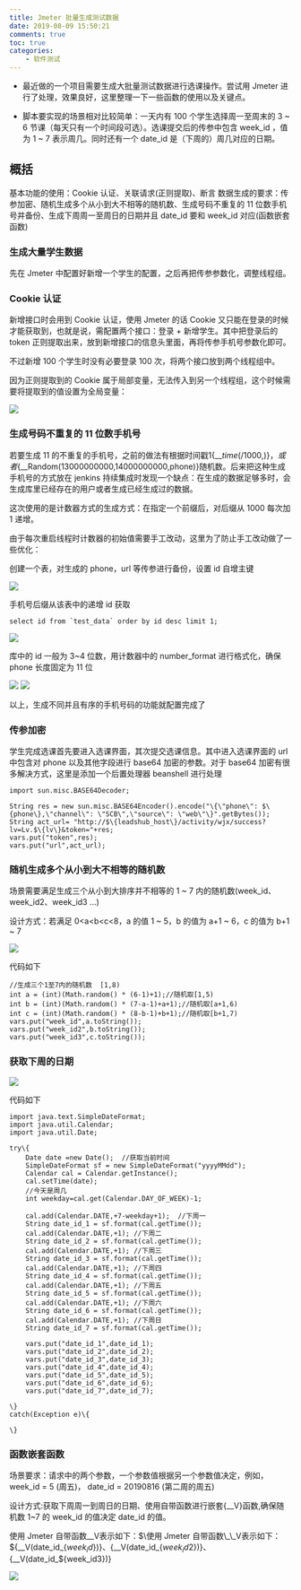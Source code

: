 ```yaml
---
title: Jmeter 批量生成测试数据
date: 2019-08-09 15:50:21
comments: true
toc: true
categories:
    - 软件测试
---
```


* 最近做的一个项目需要生成大批量测试数据进行选课操作。尝试用 Jmeter 进行了处理，效果良好，这里整理一下一些函数的使用以及关键点。

   <!--more-->

* 脚本要实现的场景相对比较简单：一天内有 100 个学生选择周一至周末的 3 ~ 6 节课（每天只有一个时间段可选）。选课提交后的传参中包含 week_id ，值为 1 ~ 7 表示周几。同时还有一个 date_id 是（下周的）周几对应的日期。


## 概括

基本功能的使用：Cookie 认证、关联请求(正则提取)、断言
数据生成的要求：传参加密、随机生成多个从小到大不相等的随机数、生成号码不重复的 11 位数手机号并备份、生成下周周一至周日的日期并且 date_id 要和 week_id 对应(函数嵌套函数)

### 生成大量学生数据

先在 Jmeter 中配置好新增一个学生的配置，之后再把传参参数化，调整线程组。
   
### Cookie 认证

新增接口时会用到 Cookie 认证，使用 Jmeter 的话 Cookie 又只能在登录的时候才能获取到，也就是说，需配置两个接口：登录 + 新增学生。其中把登录后的 token 正则提取出来，放到新增接口的信息头里面，再将传参手机号参数化即可。

不过新增 100 个学生时没有必要登录 100 次，将两个接口放到两个线程组中。

因为正则提取到的 Cookie 属于局部变量，无法传入到另一个线程组，这个时候需要将提取到的值设置为全局变量：

![](/uploads/201908/shezhiquanjubian.jpg)

### 生成号码不重复的 11 位数手机号

若要生成 11 的不重复的手机号，之前的做法有根据时间戳1$\{\_\_time(/1000,)\}，或者$\{\_\_Random(13000000000,14000000000,phone)\}随机数。后来把这种生成手机号的方式放在 jenkins 持续集成时发现一个缺点：在生成的数据足够多时，会生成库里已经存在的用户或者生成已经生成过的数据。

这次使用的是计数器方式的生成方式：在指定一个前缀后，对后缀从 1000 每次加 1 递增。

由于每次重启线程时计数器的初始值需要手工改动，这里为了防止手工改动做了一些优化：
   
创建一个表，对生成的 phone，url 等传参进行备份，设置 id 自增主键

![](/uploads/201908/test_data.png)

手机号后缀从该表中的递增 id 获取

```
select id from `test_data` order by id desc limit 1;
```

![](/uploads/201908/table_id.jpg)

库中的 id 一般为 3~4 位数，用计数器中的 number_format 进行格式化，确保 phone 长度固定为 11 位

![](/uploads/201908/get_radomphone.jpg)
![](/uploads/201908/table_phone.jpg)

以上，生成不同并且有序的手机号码的功能就配置完成了

### 传参加密

学生完成选课首先要进入选课界面，其次提交选课信息。其中进入选课界面的 url 中包含对 phone 以及其他字段进行 base64 加密的参数。对于 base64 加密有很多解决方式，这里是添加一个后置处理器 beanshell 进行处理

```
import sun.misc.BASE64Decoder;

String res = new sun.misc.BASE64Encoder().encode("\{\"phone\": $\{phone\},\"channel\": \"SCB\",\"source\": \"web\"\}".getBytes());
String act_url= "http://$\{leadshub_host\}/activity/wjx/success?lv=Lv.$\{lv\}&token="+res;
vars.put("token",res);
vars.put("url",act_url);
```

### 随机生成多个从小到大不相等的随机数

场景需要满足生成三个从小到大排序并不相等的 1 ~ 7 内的随机数(week_id、week_id2、week_id3 ...)

设计方式：若满足 0<a<b<c<8，a 的值 1 ~ 5，b 的值为 a+1 ~ 6，c 的值为 b+1 ~ 7 

![](/uploads/201908/radom_class.jpg)

代码如下

```
//生成三个1至7内的随机数  [1,8)
int a = (int)(Math.random() * (6-1)+1);//随机取[1,5)
int b = (int)(Math.random() * (7-a-1)+a+1);//随机取[a+1,6)
int c = (int)(Math.random() * (8-b-1)+b+1);//随机取[b+1,7)
vars.put("week_id",a.toString());
vars.put("week_id2",b.toString());
vars.put("week_id3",c.toString());
```

### 获取下周的日期

![](/uploads/201908/get_date.jpg)

代码如下

```
import java.text.SimpleDateFormat;
import java.util.Calendar;
import java.util.Date;

try\{
    Date date =new Date();  //获取当前时间
    SimpleDateFormat sf = new SimpleDateFormat("yyyyMMdd");
    Calendar cal = Calendar.getInstance();
    cal.setTime(date);
    //今天是周几
    int weekday=cal.get(Calendar.DAY_OF_WEEK)-1;

    cal.add(Calendar.DATE,+7-weekday+1);  //下周一
    String date_id_1 = sf.format(cal.getTime());
    cal.add(Calendar.DATE,+1); //下周二
    String date_id_2 = sf.format(cal.getTime());
    cal.add(Calendar.DATE,+1); //下周三
    String date_id_3 = sf.format(cal.getTime());
    cal.add(Calendar.DATE,+1); //下周四
    String date_id_4 = sf.format(cal.getTime());
    cal.add(Calendar.DATE,+1); //下周五
    String date_id_5 = sf.format(cal.getTime());
    cal.add(Calendar.DATE,+1); //下周六
    String date_id_6 = sf.format(cal.getTime());
    cal.add(Calendar.DATE,+1); //下周日
    String date_id_7 = sf.format(cal.getTime());

    vars.put("date_id_1",date_id_1);
    vars.put("date_id_2",date_id_2);
    vars.put("date_id_3",date_id_3);
    vars.put("date_id_4",date_id_4);
    vars.put("date_id_5",date_id_5);
    vars.put("date_id_6",date_id_6);
    vars.put("date_id_7",date_id_7);

\}
catch(Exception e)\{

\}
```

### 函数嵌套函数

场景要求：请求中的两个参数，一个参数值根据另一个参数值决定，例如， week_id = 5 (周五)， date_id = 20190816 (第二周的周五)

设计方式:获取下周周一到周日的日期、使用自带函数进行嵌套\{\_\_V\}函数,确保随机数 1~7 的 week_id 的值决定 date_id 的值。
   
使用 Jmeter 自带函数\_\_V表示如下：$\使用 Jmeter 自带函数\_\_V表示如下：$\{\_\_V(date_id_$\{week_id\})\}、$\{\_\_V(date_id_$\{week_id2\})\}、$\{\_\_V(date_id_$\{week_id3\})\}

![](/uploads/201908/hanshuqiantao.jpg)
